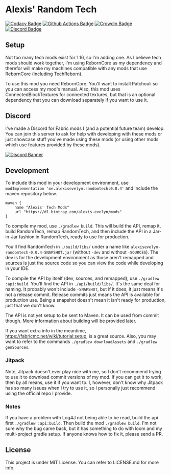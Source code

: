 # Alexis' Random Tech

[![Codacy Badge][codacy-badge]][codacy-link] [![Github Actions Badge][github-actions-badge]][github-actions-link] [![Crowdin Badge][crowdin-badge]][crowdin-link] [![Discord Badge][discord-badge]][discord-invite-link]

## Setup

Not too many tech mods exist for 1.16, so I'm adding one. As I believe tech mods should work together, I'm using RebornCore as my dependency and therefor will make my machines compatible with any mods that use RebornCore (including TechReborn).

To use this mod you need RebornCore. You'll want to install Patchouli so you can access my mod's manual. Also, this mod uses ConnectedBlockTextures for connected textures, but that is an optional dependency that you can download separately if you want to use it.

## Discord

I've made a Discord for Fabric mods I (and a potential future team) develop. You can join this server to ask for help with developing with these mods or just showcase stuff you've made using these mods (or using other mods which use features provided by these mods).

[![Discord Banner][discord-banner]][discord-invite-link]

## Development

To include this mod in your development environment, use `modImplementation 'me.alexisevelyn:randomtech:0.0.4'` and include the maven repository below.

```Gradle
maven {
    name "Alexis' Tech Mods"
    url "https://dl.bintray.com/alexis-evelyn/mods" 
}
```

To compile my mod, use `./gradlew build`. This will build the API, remap it, build RandomTech, remap RandomTech, and then include the API in a Jar-in-Jar fashion in RandomTech, ready to use for production.

You'll find RandomTech in `./build/libs/` under a name like `alexisevelyn-randomtech-0.0.4-SNAPSHOT.jar` (without `-dev` and without `-SOURCES`). The dev is for the development environment as those aren't remapped and sources is just the source code so you can view the code while developing in your IDE.

To compile the API by itself (dev, sources, and remapped), use `./gradlew :api:build`. You'll find the API in `./api/build/libs/`. It's the same deal for naming. It probably won't include `-SNAPSHOT`, but if it does, it just means it's not a release commit. Release commits just means the API is available for production use. Being a snapshot doesn't mean it isn't ready for production, just that we don't know.

The API is not yet setup to be sent to Maven. It can be used from commit though. More information about building will be provided later.

If you want extra info in the meantime, https://fabricmc.net/wiki/tutorial:setup, is a great source. Also, you may want to refer to the commands `./gradlew downloadAssets` and `./gradlew genSources`.

### Jitpack

Note, Jitpack doesn't ever play nice with me, so I don't recommend trying to use it to download commit versions of my mod. If you can get it to work, then by all means, use it if you want to. I, however, don't know why Jitpack has so many issues when I try to use it, so I personally just recommend using the official repo I provide.

### Notes

If you have a problem with Log4J not being able to be read, build the api first `./gradlew :api:build`. Then build the mod `./gradlew build`. I'm not sure why the bug came back, but it has something to do with loom and my multi-project gradle setup. If anyone knows how to fix it, please send a PR.

## License

This project is under MIT License. You can refer to LICENSE.md for more info.

[discord-badge]: <https://discord.com/api/guilds/750301084202958899/widget.png> "Discord Badge"
[discord-banner]: <https://discord.com/api/guilds/750301084202958899/widget.png?style=banner2> "Discord Banner"
[discord-invite-link]: <https://discord.gg/kBKwmdw> "Discord Invite Link"

[codacy-badge]: <https://api.codacy.com/project/badge/Grade/28e0e43f7cbc4678a0d3f6a8a2d69742> "Codacy Badge"
[codacy-link]: <https://app.codacy.com/manual/alexis-evelyn/RandomTech?utm_source=github.com&utm_medium=referral&utm_content=alexis-evelyn/RandomTech&utm_campaign=Badge_Grade_Dashboard> "Codacy Link"

[crowdin-badge]: <https://badges.crowdin.net/randomtech/localized.svg> "Crowdin Badge"
[crowdin-link]: <https://crwd.in/randomtech> "Crowdin Link"

[github-actions-badge]: <https://github.com/alexis-evelyn/RandomTech/workflows/Build%20Mod/badge.svg> "Github Actions Badge"
[github-actions-link]: <https://github.com/alexis-evelyn/RandomTech/actions> "Github Actions Link"